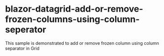 # blazor-datagrid-add-or-remove-frozen-columns-using-column-seperator
This sample is demonstrated to add or remove frozen column using column separator in Grid

